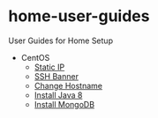 # home-user-guides

User Guides for Home Setup

- CentOS
  - [Static IP](centos/static-ip.md)
  - [SSH Banner](centos/ssh-banner.md)
  - [Change Hostname](centos/change-hostname.md)
  - [Install Java 8](centos/install-java-8.md)
  - [Install MongoDB](centos/install-mongodb.md)
